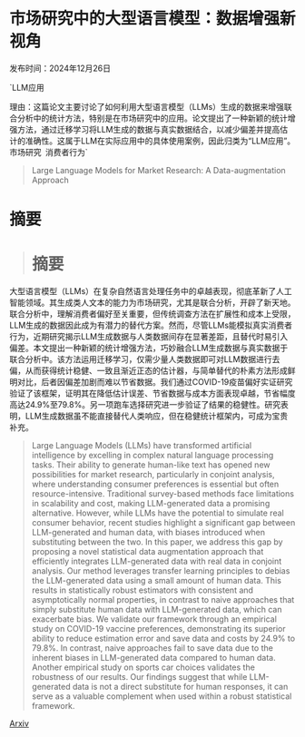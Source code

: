 # 市场研究中的大型语言模型：数据增强新视角

发布时间：2024年12月26日

`LLM应用

理由：这篇论文主要讨论了如何利用大型语言模型（LLMs）生成的数据来增强联合分析中的统计方法，特别是在市场研究中的应用。论文提出了一种新颖的统计增强方法，通过迁移学习将LLM生成的数据与真实数据结合，以减少偏差并提高估计的准确性。这属于LLM在实际应用中的具体使用案例，因此归类为“LLM应用”。` `市场研究` `消费者行为`

> Large Language Models for Market Research: A Data-augmentation Approach

# 摘要

> # 摘要
大型语言模型（LLMs）在复杂自然语言处理任务中的卓越表现，彻底革新了人工智能领域。其生成类人文本的能力为市场研究，尤其是联合分析，开辟了新天地。联合分析中，理解消费者偏好至关重要，但传统调查方法在扩展性和成本上受限，LLM生成的数据因此成为有潜力的替代方案。然而，尽管LLMs能模拟真实消费者行为，近期研究揭示LLM生成数据与人类数据间存在显著差距，且替代时易引入偏差。本文提出一种新颖的统计增强方法，巧妙融合LLM生成数据与真实数据于联合分析中。该方法运用迁移学习，仅需少量人类数据即可对LLM数据进行去偏，从而获得统计稳健、一致且渐近正态的估计器，与简单替代的朴素方法形成鲜明对比，后者因偏差加剧而难以节省数据。我们通过COVID-19疫苗偏好实证研究验证了该框架，证明其在降低估计误差、节省数据与成本方面表现卓越，节省幅度高达24.9%至79.8%。另一项跑车选择研究进一步验证了结果的稳健性。研究表明，LLM生成数据虽不能直接替代人类响应，但在稳健统计框架内，可成为宝贵补充。

> Large Language Models (LLMs) have transformed artificial intelligence by excelling in complex natural language processing tasks. Their ability to generate human-like text has opened new possibilities for market research, particularly in conjoint analysis, where understanding consumer preferences is essential but often resource-intensive. Traditional survey-based methods face limitations in scalability and cost, making LLM-generated data a promising alternative. However, while LLMs have the potential to simulate real consumer behavior, recent studies highlight a significant gap between LLM-generated and human data, with biases introduced when substituting between the two. In this paper, we address this gap by proposing a novel statistical data augmentation approach that efficiently integrates LLM-generated data with real data in conjoint analysis. Our method leverages transfer learning principles to debias the LLM-generated data using a small amount of human data. This results in statistically robust estimators with consistent and asymptotically normal properties, in contrast to naive approaches that simply substitute human data with LLM-generated data, which can exacerbate bias. We validate our framework through an empirical study on COVID-19 vaccine preferences, demonstrating its superior ability to reduce estimation error and save data and costs by 24.9\% to 79.8\%. In contrast, naive approaches fail to save data due to the inherent biases in LLM-generated data compared to human data. Another empirical study on sports car choices validates the robustness of our results. Our findings suggest that while LLM-generated data is not a direct substitute for human responses, it can serve as a valuable complement when used within a robust statistical framework.

[Arxiv](https://arxiv.org/abs/2412.19363)